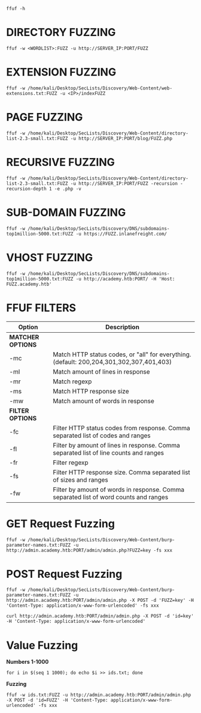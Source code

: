 ```
ffuf -h
```
# **DIRECTORY FUZZING**
```
ffuf -w <WORDLIST>:FUZZ -u http://SERVER_IP:PORT/FUZZ
```
# **EXTENSION FUZZING**
```
ffuf -w /home/kali/Desktop/SecLists/Discovery/Web-Content/web-extensions.txt:FUZZ -u <IP>/indexFUZZ
```
# **PAGE FUZZING**
```
ffuf -w /home/kali/Desktop/SecLists/Discovery/Web-Content/directory-list-2.3-small.txt:FUZZ -u http://SERVER_IP:PORT/blog/FUZZ.php
```
# **RECURSIVE FUZZING**
```
ffuf -w /home/kali/Desktop/SecLists/Discovery/Web-Content/directory-list-2.3-small.txt:FUZZ -u http://SERVER_IP:PORT/FUZZ -recursion -recursion-depth 1 -e .php -v
```
# **SUB-DOMAIN FUZZING**
```
ffuf -w /home/kali/Desktop/SecLists/Discovery/DNS/subdomains-top1million-5000.txt:FUZZ -u https://FUZZ.inlanefreight.com/
```
# **VHOST FUZZING**
```
ffuf -w /home/kali/Desktop/SecLists/Discovery/DNS/subdomains-top1million-5000.txt:FUZZ -u http://academy.htb:PORT/ -H 'Host: FUZZ.academy.htb'
```
# **FFUF FILTERS**

| Option | Description |
|--------|-------------|
| **MATCHER OPTIONS** | |
| -mc | Match HTTP status codes, or "all" for everything. (default: 200,204,301,302,307,401,403) |
| -ml | Match amount of lines in response |
| -mr | Match regexp |
| -ms | Match HTTP response size |
| -mw | Match amount of words in response |
| **FILTER OPTIONS** | |
| -fc | Filter HTTP status codes from response. Comma separated list of codes and ranges |
| -fl | Filter by amount of lines in response. Comma separated list of line counts and ranges |
| -fr | Filter regexp |
| -fs | Filter HTTP response size. Comma separated list of sizes and ranges |
| -fw | Filter by amount of words in response. Comma separated list of word counts and ranges |
# **GET Request Fuzzing**
```
ffuf -w /home/kali/Desktop/SecLists/Discovery/Web-Content/burp-parameter-names.txt:FUZZ -u http://admin.academy.htb:PORT/admin/admin.php?FUZZ=key -fs xxx
```
# **POST Request Fuzzing**
```
ffuf -w /home/kali/Desktop/SecLists/Discovery/Web-Content/burp-parameter-names.txt:FUZZ -u http://admin.academy.htb:PORT/admin/admin.php -X POST -d 'FUZZ=key' -H 'Content-Type: application/x-www-form-urlencoded' -fs xxx
```
```
curl http://admin.academy.htb:PORT/admin/admin.php -X POST -d 'id=key' -H 'Content-Type: application/x-www-form-urlencoded'
```
# **Value Fuzzing**
**Numbers 1-1000**
```
for i in $(seq 1 1000); do echo $i >> ids.txt; done
```
**Fuzzing**
```
ffuf -w ids.txt:FUZZ -u http://admin.academy.htb:PORT/admin/admin.php -X POST -d 'id=FUZZ' -H 'Content-Type: application/x-www-form-urlencoded' -fs xxx
```
